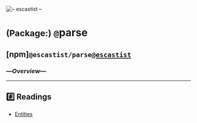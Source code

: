 ![– escastist –](https://placehold.it/360/ff23c2/c2ff23?text=–%20escastist%20–)

# <small>(Package:)</small> `@`parse
## [npm]`@escastist/parse`[`@escastist`](https://www.npmjs.com/package/@escastist/parse)
### —*Overview*—
---

## :hash: Readings

+   [Entities](entities/00--index.md)